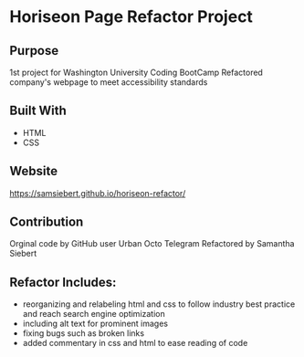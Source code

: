# Horiseon Page Refactor Project 


## Purpose
1st project for Washington University Coding BootCamp
Refactored company's webpage to meet accessibility standards

## Built With
* HTML
* CSS

## Website 
https://samsiebert.github.io/horiseon-refactor/

## Contribution
Orginal code by GitHub user Urban Octo Telegram
Refactored by Samantha Siebert

## Refactor Includes:
* reorganizing and relabeling html and css to follow industry best practice and reach search engine optimization
* including alt text for prominent images
* fixing bugs such as broken links
* added commentary in css and html to ease reading of code


